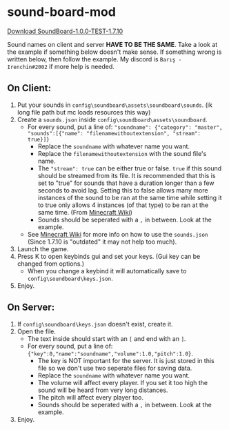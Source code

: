 # sound-board-mod
 
 [Download SoundBoard-1.0.0-TEST-1.7.10](https://github.com/Irenchin/sound-board-mod/releases/tag/v1.0.0-beta)
 
 Sound names on client and server **HAVE TO BE THE SAME**.
 Take a look at the example if something below doesn't make sense.
 If something wrong is written below, then follow the example.
 My discord is `Barış - Irenchin#2002` if more help is needed.
 
## On Client:
1. Put your sounds in `config\soundboard\assets\soundboard\sounds`. (ik long file path but mc loads resources this way)
2. Create a `sounds.json` inside `config\soundboard\assets\soundboard`.
   - For every sound, put a line of: `"soundname": {"category": "master", "sounds":[{"name": "filenamewithoutextension", "stream": true}]}`
     - Replace the `soundname` with whatever name you want.
     - Replace the `filenamewithoutextension` with the sound file's name.
     - The `"stream": true` can be either true or false. `true` if this sound should be streamed from its file. It is recommended that this is set to "true" for sounds that have a duration longer than a few seconds to avoid lag. Setting this to false allows many more instances of the sound to be ran at the same time while setting it to true only allows 4 instances (of that type) to be ran at the same time. (From [Minecraft Wiki](https://minecraft.fandom.com/wiki/Sounds.json))
     - Sounds should be seperated with a `,` in between. Look at the example.
   - See [Minecraft Wiki](https://minecraft.fandom.com/wiki/Sounds.json) for more info on how to use the `sounds.json` (Since 1.7.10 is "outdated" it may not help too much).
3. Launch the game.
4. Press K to open keybinds gui and set your keys. (Gui key can be changed from options.)
   - When you change a keybind it will automatically save to `config\soundboard\keys.json`.
5. Enjoy.

## On Server:
1. If `config\soundboard\keys.json` doesn't exist, create it.
2. Open the file.
   - The text inside should start with an `[` and end with an `]`.
   - For every sound, put a line of: `{"key":0,"name":"soundname","volume":1.0,"pitch":1.0}`.
     - The key is NOT important for the server. It is just stored in this file so we don't use two seperate files for saving data.
     - Replace the `soundname` with whatever name you want.
     - The volume will affect every player. If you set it too high the sound will be heard from very long distances.
     - The pitch will affect every player too.
     - Sounds should be seperated with a `,` in between. Look at the example.
3. Enjoy.
